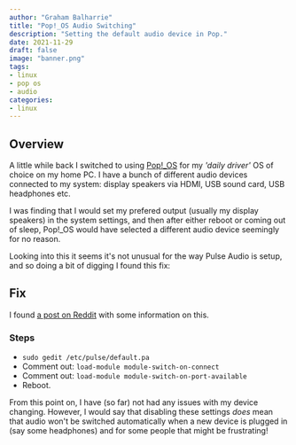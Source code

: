 ```yaml
---
author: "Graham Balharrie"
title: "Pop!_OS Audio Switching"
description: "Setting the default audio device in Pop."
date: 2021-11-29
draft: false
image: "banner.png"
tags:
- linux
- pop os
- audio
categories:
- linux
---
```


## Overview

A little while back I switched to using [Pop!_OS](https://pop.system76.com/) for my _'daily driver'_ OS of choice on my home PC.  I have a bunch of different audio devices connected to my system: display speakers via HDMI, USB sound card, USB headphones etc.

I was finding that I would set my prefered output (usually my display speakers) in the system settings, and then after either reboot or coming out of sleep, Pop!_OS would have selected a different audio device seemingly for no reason.

Looking into this it seems it's not unusual for the way Pulse Audio is setup, and so doing a bit of digging I found this fix:

## Fix
I found [a post on Reddit](reddit.com/r/pop_os/comments/l2uvmy/guide_fixing_audio_inputoutput_automatically/) with some information on this.

### Steps
- `sudo gedit /etc/pulse/default.pa`
- Comment out:  `load-module module-switch-on-connect`
- Comment out:  `load-module module-switch-on-port-available`
- Reboot.

From this point on, I have (so far) not had any issues with my device changing.  However, I would say that disabling these settings _does_ mean that audio won't be switched automatically when a new device is plugged in (say some headphones) and for some people that might be frustrating!